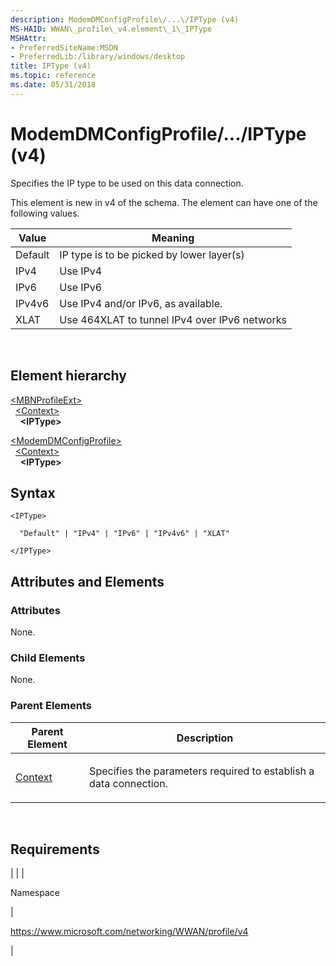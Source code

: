 ```yaml
---
description: ModemDMConfigProfile\/...\/IPType (v4)
MS-HAID: WWAN\_profile\_v4.element\_1\_IPType
MSHAttr:
- PreferredSiteName:MSDN
- PreferredLib:/library/windows/desktop
title: IPType (v4)
ms.topic: reference
ms.date: 05/31/2018
---
```


# <span id="WWAN_profile_v4.element_1_IPType"></span>ModemDMConfigProfile\/...\/IPType (v4)

Specifies the IP type to be used on this data connection.

This element is new in v4 of the schema. The element can have one of the following values.

| Value   | Meaning                                       |
|---------|-----------------------------------------------|
| Default | IP type is to be picked by lower layer(s)     |
| IPv4    | Use IPv4                                      |
| IPv6    | Use IPv6                                      |
| IPv4v6  | Use IPv4 and/or IPv6, as available.           |
| XLAT    | Use 464XLAT to tunnel IPv4 over IPv6 networks |

 

## Element hierarchy

[\<MBNProfileExt\>](element-mbnprofileext.md)  
&nbsp;&nbsp;[\<Context\>](element-context.md)  
&nbsp;&nbsp;&nbsp;&nbsp;**\<IPType\>**

[\<ModemDMConfigProfile\>](element-modemdmconfigprofile.md)  
&nbsp;&nbsp;[\<Context\>](element-1-context.md)  
&nbsp;&nbsp;&nbsp;&nbsp;**\<IPType\>**

## Syntax

``` syntax
<IPType>

  "Default" | "IPv4" | "IPv6" | "IPv4v6" | "XLAT"

</IPType>
```

## <span id="Attributes_and_Elements"></span><span id="attributes_and_elements"></span><span id="ATTRIBUTES_AND_ELEMENTS"></span>Attributes and Elements

### <span id="attributes"></span><span id="ATTRIBUTES"></span>Attributes

None.

### <span id="Child_Elements"></span><span id="child_elements"></span><span id="CHILD_ELEMENTS"></span>Child Elements

None.

### <span id="parent_elements"></span><span id="PARENT_ELEMENTS"></span>Parent Elements


| Parent Element | Description | 
|----------------|-------------|
| <a href="element-1-context.md">Context</a> | <p>Specifies the parameters required to establish a data connection.</p> | 


 

## Requirements


| 
|
| <p>Namespace</p> | <p>https://www.microsoft.com/networking/WWAN/profile/v4</p> | 


 

 



